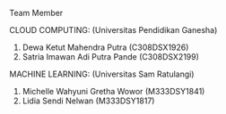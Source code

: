 Team Member

CLOUD COMPUTING: (Universitas Pendidikan Ganesha)
1. Dewa Ketut Mahendra Putra (C308DSX1926)
2. Satria Imawan Adi Putra Pande (C308DSX2199)

MACHINE LEARNING: (Universitas Sam Ratulangi)
1. Michelle Wahyuni Gretha Wowor (M333DSY1841)
2. Lidia Sendi Nelwan (M333DSY1817)